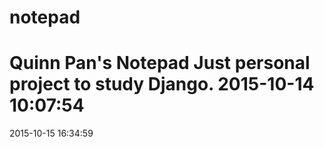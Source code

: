 # notepad
Quinn Pan's Notepad 
Just personal project to study Django.
2015-10-14 10:07:54
======================================
2015-10-15 16:34:59

